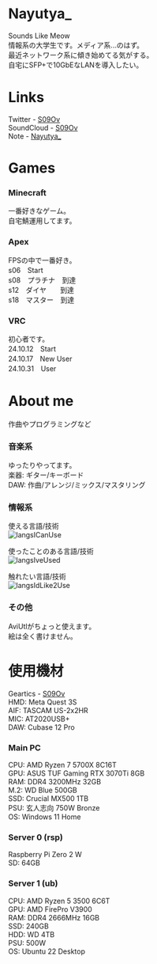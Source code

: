 # Nayutya_  
Sounds Like Meow  
情報系の大学生です。メディア系...のはず。  
最近ネットワーク系に傾き始めてる気がする。  
自宅にSFP+で10GbEなLANを導入したい。  
  

# Links
Twitter - [S09Ov](https://x.com/S09Ov)  
SoundCloud - [S09Ov](https://soundcloud.com/s09ov)    
Note - [Nayutya_](https://note.com/nayutya_)  
  

# Games  
### Minecraft  
一番好きなゲーム。  
自宅鯖運用してます。  

### Apex  
FPSの中で一番好き。  
s06　Start  
s08　プラチナ　到達  
s12　ダイヤ　　到達  
s18　マスター　到達  

### VRC  
初心者です。  
24.10.12　Start  
24.10.17　New User  
24.10.31　User  
  

# About me
作曲やプログラミングなど  

### 音楽系  
ゆったりやってます。  
楽器: ギター/キーボード  
DAW: 作曲/アレンジ/ミックス/マスタリング  

### 情報系  
使える言語/技術  
![langsICanUse](https://skillicons.dev/icons?theme=dark&perline=7&i=python,c,java,_,_,_,_,git,github)  

使ったことのある言語/技術  
![langsIveUsed](https://skillicons.dev/icons?theme=dark&perline=7&i=cpp,cs,html,css,js,sqlite,_,unity,opencv,androidstudio,docker,aws)  

触れたい言語/技術  
![langsIdLike2Use](https://skillicons.dev/icons?theme=dark&perline=7&i=php,rust,go,ts,_,_,_,unrealengine,blender,react,kubernetes)  

### その他
AviUtlがちょっと使えます。  
絵は全く書けません。  
  

# 使用機材
Geartics - [S09Ov](https://www.geartics.com/S09Ov)  
HMD: Meta Quest 3S  
AIF: TASCAM US-2x2HR  
MIC: AT2020USB+  
DAW: Cubase 12 Pro

### Main PC
CPU: AMD Ryzen 7 5700X 8C16T  
GPU: ASUS TUF Gaming RTX 3070Ti 8GB  
RAM: DDR4 3200MHz 32GB  
M.2: WD Blue 500GB  
SSD: Crucial MX500 1TB  
PSU: 玄人志向 750W Bronze  
OS: Windows 11 Home  

### Server 0 (rsp)
Raspberry Pi Zero 2 W  
SD: 64GB  

### Server 1 (ub)
CPU: AMD Ryzen 5 3500 6C6T  
GPU: AMD FirePro V3900  
RAM: DDR4 2666MHz 16GB  
SSD: 240GB  
HDD: WD 4TB  
PSU: 500W  
OS: Ubuntu 22 Desktop  
